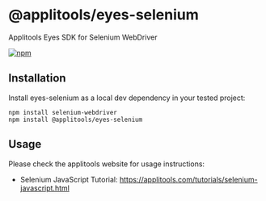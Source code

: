 @applitools/eyes-selenium
===================

Applitools Eyes SDK for Selenium WebDriver

[![npm](https://img.shields.io/npm/v/@applitools/eyes-selenium.svg?style=for-the-badge)](https://www.npmjs.com/package/@applitools/eyes-selenium)

## Installation

Install eyes-selenium as a local dev dependency in your tested project:

    npm install selenium-webdriver
    npm install @applitools/eyes-selenium

## Usage

Please check the applitools website for usage instructions:

- Selenium JavaScript Tutorial: https://applitools.com/tutorials/selenium-javascript.html
